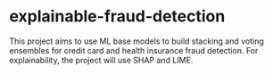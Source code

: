 # explainable-fraud-detection
This project aims to use ML base models to build stacking and voting ensembles for credit card and health insurance fraud detection. For explainability, the project will use SHAP and LIME.
